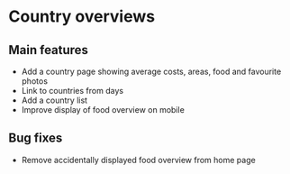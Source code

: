 # Country overviews

## Main features

* Add a country page showing average costs, areas, food and favourite photos
* Link to countries from days
* Add a country list
* Improve display of food overview on mobile

## Bug fixes

* Remove accidentally displayed food overview from home page
